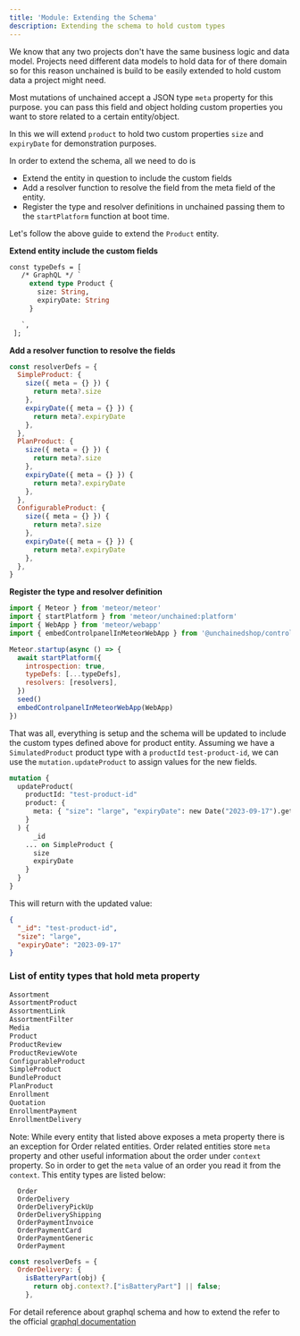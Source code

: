 ```yaml
---
title: 'Module: Extending the Schema'
description: Extending the schema to hold custom types
---
```


We know that any two projects don't have the same business logic and data model. Projects need different data models to hold data for of there domain so for this reason unchained is build to be easily extended to hold custom data a project might need.

Most mutations of unchained accept a JSON type `meta` property for this purpose. you can pass this field and object holding custom properties you want to store related to a certain entity/object.

In this we will extend `product` to hold two custom properties `size` and `expiryDate` for demonstration purposes.

In order to extend the schema, all we need to do is

- Extend the entity in question to include the custom fields
- Add a resolver function to resolve the field from the meta field of the entity.
- Register the type and resolver definitions in unchained passing them to the `startPlatform` function at boot time.

Let's follow the above guide to extend the `Product` entity.

**Extend entity include the custom fields**

```graphql
const typeDefs = [
   /* GraphQL */ `
     extend type Product {
       size: String,
       expiryDate: String
     }

   `,
 ];
```

**Add a resolver function to resolve the fields**

```js
const resolverDefs = {
  SimpleProduct: {
    size({ meta = {} }) {
      return meta?.size
    },
    expiryDate({ meta = {} }) {
      return meta?.expiryDate
    },
  },
  PlanProduct: {
    size({ meta = {} }) {
      return meta?.size
    },
    expiryDate({ meta = {} }) {
      return meta?.expiryDate
    },
  },
  ConfigurableProduct: {
    size({ meta = {} }) {
      return meta?.size
    },
    expiryDate({ meta = {} }) {
      return meta?.expiryDate
    },
  },
}
```

**Register the type and resolver definition**

```js
import { Meteor } from 'meteor/meteor'
import { startPlatform } from 'meteor/unchained:platform'
import { WebApp } from 'meteor/webapp'
import { embedControlpanelInMeteorWebApp } from '@unchainedshop/controlpanel'

Meteor.startup(async () => {
  await startPlatform({
    introspection: true,
    typeDefs: [...typeDefs],
    resolvers: [resolvers],
  })
  seed()
  embedControlpanelInMeteorWebApp(WebApp)
})
```

That was all, everything is setup and the schema will be updated to include the custom types defined above for product entity.
Assuming we have a `SimulatedProduct` product type with a `productId` `test-product-id`, we can use the `mutation.updateProduct` to assign values for the new fields.

```graphql
mutation {
  updateProduct(
    productId: "test-product-id"
    product: {
      meta: { "size": "large", "expiryDate": new Date("2023-09-17").getTime() }
    }
  ) {
      _id
    ... on SimpleProduct {
      size
      expiryDate
    }
  }
}
```

This will return with the updated value:

```json
{
  "_id": "test-product-id",
  "size": "large",
  "expiryDate": "2023-09-17"
}
```

### List of entity types that hold meta property

```js
Assortment
AssortmentProduct
AssortmentLink
AssortmentFilter
Media
Product
ProductReview
ProductReviewVote
ConfigurableProduct
SimpleProduct
BundleProduct
PlanProduct
Enrollment
Quotation
EnrollmentPayment
EnrollmentDelivery
```

Note: While every entity that listed above exposes a meta property there is an exception for Order related entities. Order related entities store `meta` property and other useful information about the order under `context` property. So in order to get the `meta` value of an order you read it from the `context`. This entity types are listed below:

```
  Order
  OrderDelivery
  OrderDeliveryPickUp
  OrderDeliveryShipping
  OrderPaymentInvoice
  OrderPaymentCard
  OrderPaymentGeneric
  OrderPayment
```

```js
const resolverDefs = {
  OrderDelivery: {
    isBatteryPart(obj) {
      return obj.context?.["isBatteryPart"] || false;
    },

```

For detail reference about graphql schema and how to extend the refer to the official [graphql documentation](https://graphql.org/learn/schema/)
